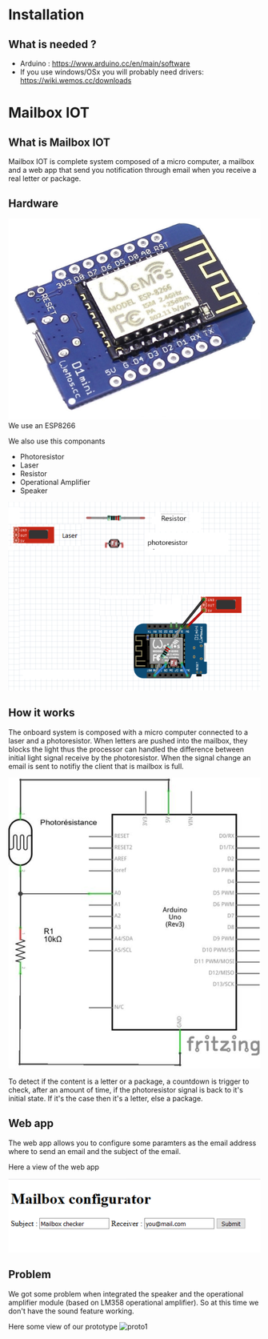 # Installation

## What is needed ?

* Arduino :  https://www.arduino.cc/en/main/software
* If you use windows/OSx you will probably need drivers: https://wiki.wemos.cc/downloads

# Mailbox IOT

## What is Mailbox IOT

Mailbox IOT is complete system composed of a micro computer, a mailbox and a web app that send you notification through email when you receive a real letter or package.

## Hardware

![ESP8266](https://github.com/EZ-Team/Mailbox_IOT/blob/master/resources/esp8266.jpg)
We use an ESP8266

We also use this componants

* Photoresistor
* Laser
* Resistor
* Operational Amplifier
* Speaker

![Schema](https://github.com/EZ-Team/Mailbox_IOT/blob/master/resources/Schema2.png)

## How it works

The onboard system is composed with a micro computer connected to a laser and a photoresistor. When letters are pushed into the mailbox, they blocks the light thus the processor can handled the difference between initial light signal receive by the photoresistor. When the signal change an email is sent to notifiy the client that is mailbox is full.

![Schema](https://github.com/EZ-Team/Mailbox_IOT/blob/master/resources/schema.jpg)

To detect if the content is a letter or a package, a countdown is trigger to check, after an amount of time, if the photoresistor signal is back to it's initial state. If it's the case then it's a letter, else a package.

## Web app

The web app allows you to configure some paramters as the email address where to send an email and the subject of the email.

Here a view of the web app

![web app](https://github.com/EZ-Team/Mailbox_IOT/blob/master/resources/web_app.png)

## Problem

We got some problem when integrated the speaker and the operational amplifier module (based on LM358  operational amplifier).
So at this time we don't have the sound feature working.

Here some view of our prototype
![proto1](https://github.com/EZ-Team/Mailbox_IOT/blob/master/resources/Proto1.jpg)
